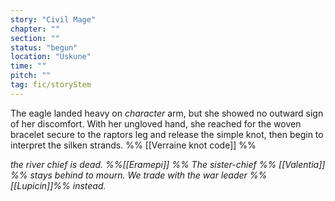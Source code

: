 ```yaml
---
story: "Civil Mage"
chapter: ""
section: ""
status: "begun"
location: "Uskune"
time: ""
pitch: ""
tag: fic/storyStem
---
```



The eagle landed heavy on $character$ arm, but she showed no outward sign of her discomfort. With her ungloved hand, she reached for the woven bracelet secure to the raptors leg and release the simple knot, then begin to interpret the silken strands. %% [[Verraine knot code]] %% 

_the river chief is dead. %%[[Eramepi]] %% The sister-chief  %% [[Valentia]] %% stays behind to mourn. We trade with the war leader %%[[Lupicin]]%% instead._ 
